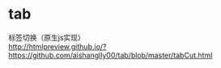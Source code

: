 # tab
标签切换（原生js实现）<br />
http://htmlpreview.github.io/?https://github.com/aishanglly00/tab/blob/master/tabCut.html
